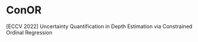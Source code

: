 # ConOR
[ECCV 2022] Uncertainty Quantification in Depth Estimation via Constrained Ordinal Regression

